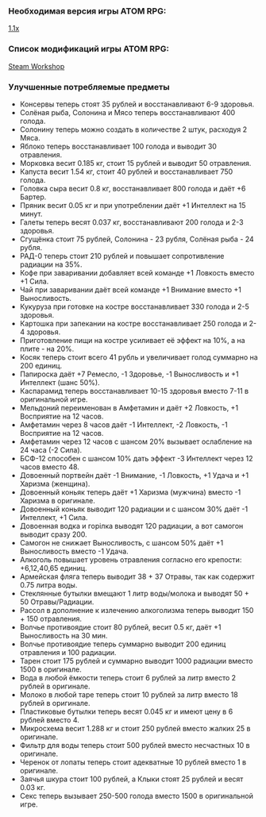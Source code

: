 ### Необходимая версия игры ATOM RPG:
[1.1x](https://store.steampowered.com/app/552620)

### Список модификаций игры ATOM RPG:
[Steam Workshop](https://steamcommunity.com/app/552620/workshop)

### Улучшенные потребляемые предметы
- Консервы теперь стоят 35 рублей и восстанавливают 6-9 здоровья.
- Солёная рыба, Солонина и Мясо теперь восстанавливают 400 голода.
- Солонину теперь можно создать в количестве 2 штук, расходуя 2 Мяса.
- Яблоко теперь восстанавливает 100 голода и выводит 30 отравления.
- Морковка весит 0.185 кг, стоит 15 рублей и выводит 50 отравления.
- Капуста весит 1.54 кг, стоит 40 рублей и восстанавливает 750 голода.
- Головка сыра весит 0.8 кг, восстанавливает 800 голода и даёт +6 Бартер.
- Пряник весит 0.05 кг и при употреблении даёт +1 Интеллект на 15 минут.
- Галеты теперь весят 0.037 кг, восстанавливают 200 голода и 2-3 здоровья.
- Сгущёнка стоит 75 рублей, Солонина - 23 рубля, Солёная рыба - 24 рубля.
- РАД-0 теперь стоит 210 рублей и повышает сопротивление радиации на 35%.
- Кофе при заваривании добавляет всей команде +1 Ловкость вместо +1 Сила.
- Чай при заваривании даёт всей команде +1 Внимание вместо +1 Выносливость.
- Кукуруза при готовке на костре восстанавливает 330 голода и 2-5 здоровья.
- Картошка при запекании на костре восстанавливает 250 голода и 2-4 здоровья.
- Приготовление пищи на костре усиливает её эффект на 10%, а на плите - на 20%.
- Косяк теперь стоит всего 41 рубль и увеличивает голод суммарно на 200 единиц.
- Папироска даёт +7 Ремесло, -1 Здоровье, -1 Выносливость и +1 Интеллект (шанс 50%).
- Каспарамид теперь восстанавливает 10-15 здоровья вместо 7-11 в оригинальной игре.
- Мельдоний переименован в Амфетамин и даёт +2 Ловкость, +1 Восприятие на 12 часов.
- Амфетамин через 8 часов даёт -1 Интеллект, -2 Ловкость, -1 Восприятие на 12 часов.
- Амфетамин через 12 часов с шансом 20% вызывает ослабление на 24 часа (-2 Сила).
- БСФ-12 способен с шансом 10% дать эффект -3 Интеллект через 12 часов вместо 48.
- Довоенный портвейн даёт -1 Внимание, -1 Ловкость, +1 Удача и +1 Харизма (женщина).
- Довоенный коньяк теперь даёт +1 Харизма (мужчина) вместо -1 Харизма в оригинале.
- Довоенный коньяк выводит 120 радиации и с шансом 30% даёт -1 Интеллект, +1 Сила.
- Довоенная водка и горілка выводят 120 радиации, а вот самогон выводит сразу 200.
- Самогон не снижает Выносливость, с шансом 50% даёт +1 Выносливость вместо -1 Удача.
- Алкоголь повышает уровень отравления согласно его крепости: +6,12,40,65 единиц.
- Армейская фляга теперь выводит 38 + 37 Отравы, так как содержит 0.75 литра воды.
- Стеклянные бутылки вмещают 1 литр воды/молока и выводят 50 + 50 Отравы/Радиации.
- Рассол в дополнение к излечению алкоголизма теперь выводит 150 + 150 отравления.
- Волчье противоядие стоит 80 рублей, весит 0.5 кг, даёт +1 Выносливость на 30 мин.
- Волчье противоядие теперь суммарно выводит 200 единиц отравления и 100 радиации.
- Тарен стоит 175 рублей и суммарно выводит 1000 радиации вместо 1500 в оригинале.
- Вода в любой ёмкости теперь стоит 6 рублей за литр вместо 2 рублей в оригинале.
- Молоко в любой таре теперь стоит 10 рублей за литр вместо 18 рублей в оригинале.
- Пластиковые бутылки теперь весят 0.045 кг и имеют цену в 6 рублей вместо 4.
- Микросхема весит 1.288 кг и стоит 250 рублей вместо жалких 25 в оригинале.
- Фильтр для воды теперь стоит 500 рублей вместо несчастных 10 в оригинале.
- Черенок от лопаты теперь стоит адекватные 10 рублей вместо 1 в оригинале.
- Заячья шкура стоит 100 рублей, а Клыки стоят 25 рублей и весят 0.03 кг.
- Секс теперь вызывает 250-500 голода вместо 1500 в оригинальной игре.
